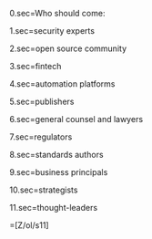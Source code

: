 0.sec=Who should come:

1.sec=security experts

2.sec=open source community

3.sec=fintech

4.sec=automation platforms

5.sec=publishers

6.sec=general counsel and lawyers

7.sec=regulators

8.sec=standards authors

9.sec=business principals

10.sec=strategists

11.sec=thought-leaders

=[Z/ol/s11]